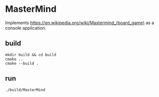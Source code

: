 # MasterMind

Implements https://en.wikipedia.org/wiki/Mastermind_(board_game) as a console application.

## build

```
mkdir build && cd build
cmake ..
cmake --build .
```

## run

```
./build/MasterMind
```
